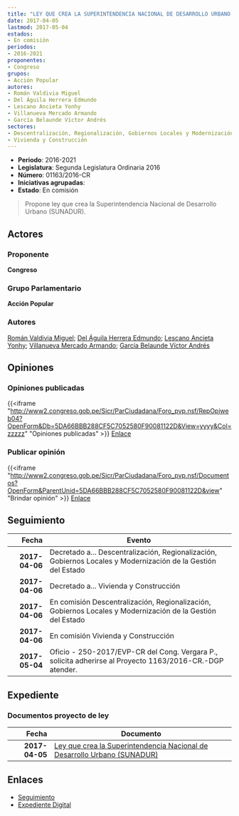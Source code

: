 ```yaml
---
title: "LEY QUE CREA LA SUPERINTENDENCIA NACIONAL DE DESARROLLO URBANO (SUNADUR)"
date: 2017-04-05
lastmod: 2017-05-04
estados:
- En comisión
periodos:
- 2016-2021
proponentes:
- Congreso
grupos:
- Acción Popular
autores:
- Román Valdivia Miguel
- Del Águila Herrera Edmundo
- Lescano Ancieta Yonhy
- Villanueva Mercado Armando
- García Belaunde Víctor Andrés
sectores:
- Descentralización, Regionalización, Gobiernos Locales y Modernización de la Gestión del Estado
- Vivienda y Construcción
---
```

- **Periodo**: 2016-2021
- **Legislatura**: Segunda Legislatura Ordinaria 2016
- **Número**: 01163/2016-CR
- **Iniciativas agrupadas**: 
- **Estado**: En comisión

> Propone ley que crea la Superintendencia Nacional de Desarrollo Urbano (SUNADUR).


## Actores

### Proponente

**Congreso**

### Grupo Parlamentario

**Acción Popular**

### Autores

[Román Valdivia Miguel](mailto:mailto:mroman@congreso.gob.pe); [Del Águila Herrera Edmundo](mailto:mailto:edelaguila@congreso.gob.pe); [Lescano Ancieta Yonhy](mailto:mailto:ylescano@congreso.gob.pe); [Villanueva Mercado Armando](mailto:mailto:avillanuevam@congreso.gob.pe); [García Belaunde Víctor Andrés](mailto:mailto:vgarciabelaunde@congreso.gob.pe)

## Opiniones

### Opiniones publicadas

{{<iframe "http://www2.congreso.gob.pe/Sicr/ParCiudadana/Foro_pvp.nsf/RepOpiweb04?OpenForm&Db=5DA66BBB288CF5C7052580F90081122D&View=yyyy&Col=zzzzz" "Opiniones publicadas" >}}
[Enlace](http://www2.congreso.gob.pe/Sicr/ParCiudadana/Foro_pvp.nsf/RepOpiweb04?OpenForm&Db=5DA66BBB288CF5C7052580F90081122D&View=yyyy&Col=zzzzz)

### Publicar opinión

{{<iframe "http://www2.congreso.gob.pe/Sicr/ParCiudadana/Foro_pvp.nsf/Documentos?OpenForm&ParentUnid=5DA66BBB288CF5C7052580F90081122D&view" "Brindar opinión" >}}
[Enlace](http://www2.congreso.gob.pe/Sicr/ParCiudadana/Foro_pvp.nsf/Documentos?OpenForm&ParentUnid=5DA66BBB288CF5C7052580F90081122D&view)


## Seguimiento

| Fecha | Evento |
|------:|--------|
| **2017-04-06** | Decretado a... Descentralización, Regionalización, Gobiernos Locales y Modernización de la Gestión del Estado |
| **2017-04-06** | Decretado a... Vivienda y Construcción |
| **2017-04-06** | En comisión Descentralización, Regionalización, Gobiernos Locales y Modernización de la Gestión del Estado |
| **2017-04-06** | En comisión Vivienda y Construcción |
| **2017-05-04** | Oficio - 250-2017/EVP-CR del Cong. Vergara P., solicita adherirse al Proyecto 1163/2016-CR.-DGP atender. |

## Expediente

### Documentos proyecto de ley

| Fecha | Documento |
|------:|-----------|
| **2017-04-05** | [Ley que crea la Superintendencia Nacional de Desarrollo Urbano (SUNADUR)](http://www.leyes.congreso.gob.pe/Documentos/2016_2021/Proyectos_de_Ley_y_de_Resoluciones_Legislativas/PL0116320170405.D.pdf) |

## Enlaces

- [Seguimiento](http://www2.congreso.gob.pe/Sicr/TraDocEstProc/CLProLey2016.nsf/f7fff46988ca05b1052578e100829cc7/97771ff885208c25052580f90076c4e7?OpenDocument)
- [Expediente Digital](http://www2.congreso.gob.pe/Sicr/TraDocEstProc/CLProLey2016.nsf/f7fff46988ca05b1052578e100829cc7/97771ff885208c25052580f90076c4e7?OpenDocument&Click=05257FB7005EB655.eb71d0cf91d8294e05256cdf006b5706/$Body/0.1C6C)

